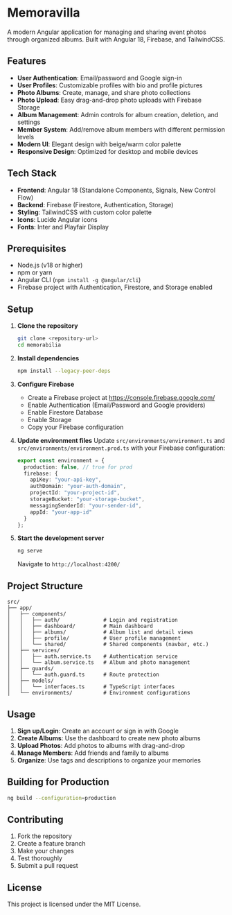 # Memoravilla

A modern Angular application for managing and sharing event photos through organized albums. Built with Angular 18, Firebase, and TailwindCSS.

## Features

- **User Authentication**: Email/password and Google sign-in
- **User Profiles**: Customizable profiles with bio and profile pictures
- **Photo Albums**: Create, manage, and share photo collections
- **Photo Upload**: Easy drag-and-drop photo uploads with Firebase Storage
- **Album Management**: Admin controls for album creation, deletion, and settings
- **Member System**: Add/remove album members with different permission levels
- **Modern UI**: Elegant design with beige/warm color palette
- **Responsive Design**: Optimized for desktop and mobile devices

## Tech Stack

- **Frontend**: Angular 18 (Standalone Components, Signals, New Control Flow)
- **Backend**: Firebase (Firestore, Authentication, Storage)
- **Styling**: TailwindCSS with custom color palette
- **Icons**: Lucide Angular icons
- **Fonts**: Inter and Playfair Display

## Prerequisites

- Node.js (v18 or higher)
- npm or yarn
- Angular CLI (`npm install -g @angular/cli`)
- Firebase project with Authentication, Firestore, and Storage enabled

## Setup

1. **Clone the repository**
   ```bash
   git clone <repository-url>
   cd memorabilia
   ```

2. **Install dependencies**
   ```bash
   npm install --legacy-peer-deps
   ```

3. **Configure Firebase**
   - Create a Firebase project at https://console.firebase.google.com/
   - Enable Authentication (Email/Password and Google providers)
   - Enable Firestore Database
   - Enable Storage
   - Copy your Firebase configuration

4. **Update environment files**
   Update `src/environments/environment.ts` and `src/environments/environment.prod.ts` with your Firebase configuration:
   ```typescript
   export const environment = {
     production: false, // true for prod
     firebase: {
       apiKey: "your-api-key",
       authDomain: "your-auth-domain",
       projectId: "your-project-id",
       storageBucket: "your-storage-bucket",
       messagingSenderId: "your-sender-id",
       appId: "your-app-id"
     }
   };
   ```

5. **Start the development server**
   ```bash
   ng serve
   ```
   Navigate to `http://localhost:4200/`

## Project Structure

```
src/
├── app/
│   ├── components/
│   │   ├── auth/              # Login and registration
│   │   ├── dashboard/         # Main dashboard
│   │   ├── albums/            # Album list and detail views
│   │   ├── profile/           # User profile management
│   │   └── shared/            # Shared components (navbar, etc.)
│   ├── services/
│   │   ├── auth.service.ts    # Authentication service
│   │   └── album.service.ts   # Album and photo management
│   ├── guards/
│   │   └── auth.guard.ts      # Route protection
│   ├── models/
│   │   └── interfaces.ts      # TypeScript interfaces
│   └── environments/          # Environment configurations
```

## Usage

1. **Sign up/Login**: Create an account or sign in with Google
2. **Create Albums**: Use the dashboard to create new photo albums
3. **Upload Photos**: Add photos to albums with drag-and-drop
4. **Manage Members**: Add friends and family to albums
5. **Organize**: Use tags and descriptions to organize your memories

## Building for Production

```bash
ng build --configuration=production
```

## Contributing

1. Fork the repository
2. Create a feature branch
3. Make your changes
4. Test thoroughly
5. Submit a pull request

## License

This project is licensed under the MIT License.
